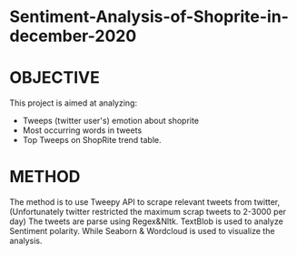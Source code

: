 # Sentiment-Analysis-of-Shoprite-in-december-2020
# OBJECTIVE
This project is aimed at analyzing:
* Tweeps (twitter user's) emotion about shoprite
* Most occurring words in tweets
* Top Tweeps on ShopRite trend table.
 

# METHOD
The method is to use Tweepy API to scrape relevant tweets from twitter,
(Unfortunately twitter restricted the maximum scrap tweets to 2-3000 per day)
The tweets are parse using Regex&Nltk. TextBlob is used to analyze Sentiment polarity. 
While Seaborn & Wordcloud is used to visualize the analysis.
